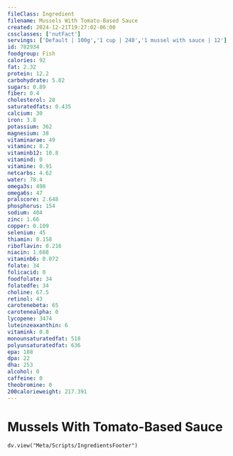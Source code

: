 ```yaml
---
fileClass: Ingredient
filename: Mussels With Tomato-Based Sauce
created: 2024-12-21T19:27:02-06:00
cssclasses: ['nutFact']
servings: ['Default | 100g','1 cup | 240','1 mussel with sauce | 12']
id: 782934
foodgroup: Fish
calories: 92
fat: 2.32
protein: 12.2
carbohydrate: 5.02
sugars: 0.89
fiber: 0.4
cholesterol: 28
saturatedfats: 0.435
calcium: 30
iron: 3.8
potassium: 362
magnesium: 38
vitaminarae: 49
vitaminc: 8.2
vitaminb12: 10.8
vitamind: 0
vitamine: 0.91
netcarbs: 4.62
water: 78.4
omega3s: 498
omega6s: 47
pralscore: 2.648
phosphorus: 154
sodium: 404
zinc: 1.66
copper: 0.109
selenium: 45
thiamin: 0.158
riboflavin: 0.216
niacin: 1.688
vitaminb6: 0.072
folate: 34
folicacid: 0
foodfolate: 34
folatedfe: 34
choline: 67.5
retinol: 43
carotenebeta: 65
carotenealpha: 0
lycopene: 3474
luteinzeaxanthin: 6
vitamink: 0.8
monounsaturatedfat: 518
polyunsaturatedfat: 636
epa: 188
dpa: 22
dha: 253
alcohol: 0
caffeine: 0
theobromine: 0
200calorieweight: 217.391
---
```


# Mussels With Tomato-Based Sauce

```dataviewjs
dv.view("Meta/Scripts/IngredientsFooter")
```
